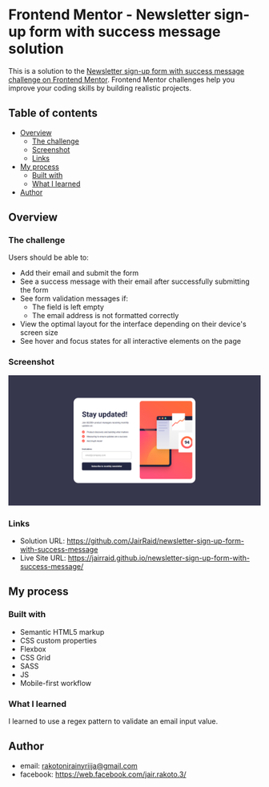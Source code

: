 # Frontend Mentor - Newsletter sign-up form with success message solution

This is a solution to the [Newsletter sign-up form with success message challenge on Frontend Mentor](https://www.frontendmentor.io/challenges/newsletter-signup-form-with-success-message-3FC1AZbNrv). Frontend Mentor challenges help you improve your coding skills by building realistic projects. 

## Table of contents

- [Overview](#overview)
  - [The challenge](#the-challenge)
  - [Screenshot](#screenshot)
  - [Links](#links)
- [My process](#my-process)
  - [Built with](#built-with)
  - [What I learned](#what-i-learned)
- [Author](#author)

## Overview

### The challenge

Users should be able to:

- Add their email and submit the form
- See a success message with their email after successfully submitting the form
- See form validation messages if:
  - The field is left empty
  - The email address is not formatted correctly
- View the optimal layout for the interface depending on their device's screen size
- See hover and focus states for all interactive elements on the page

### Screenshot

![](./screenshot.png)


### Links

- Solution URL: https://github.com/JairRaid/newsletter-sign-up-form-with-success-message
- Live Site URL: https://jairraid.github.io/newsletter-sign-up-form-with-success-message/

## My process

### Built with

- Semantic HTML5 markup
- CSS custom properties
- Flexbox
- CSS Grid
- SASS
- JS
- Mobile-first workflow

### What I learned

I learned to use a regex pattern to validate an email input value. 

## Author
- email: rakotonirainyriija@gmail.com
- facebook: https://web.facebook.com/jair.rakoto.3/
